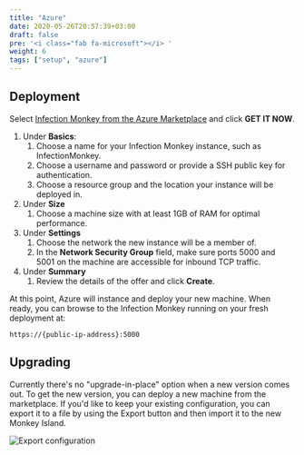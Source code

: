 ```yaml
---
title: "Azure"
date: 2020-05-26T20:57:39+03:00
draft: false
pre: '<i class="fab fa-microsoft"></i> '
weight: 6
tags: ["setup", "azure"] 
---
```


## Deployment

Select [Infection Monkey from the Azure Marketplace](https://azuremarketplace.microsoft.com/en-us/marketplace/apps/guardicore.infection_monkey) and click **GET IT NOW**.

1. Under **Basics**:
    1. Choose a name for your Infection Monkey instance, such as InfectionMonkey.
    1. Choose a username and password or provide a SSH public key for authentication.
    1. Choose a resource group and the location your instance will be deployed in.
1. Under **Size**
    1. Choose a machine size with at least 1GB of RAM for optimal performance.
1. Under **Settings**
    1. Choose the network the new instance will be a member of.
    1. In the **Network Security Group** field, make sure ports 5000 and 5001 on the machine are accessible for inbound TCP traffic.
1. Under **Summary**
    1. Review the details of the offer and click **Create**.

At this point, Azure will instance and deploy your new machine. When ready, you can browse to the Infection Monkey running on your fresh deployment at:

`https://{public-ip-address}:5000`

## Upgrading

Currently there's no "upgrade-in-place" option when a new version comes out. To get the new version, you can deploy a new machine from the marketplace. If you'd like to keep your existing configuration, you can export it to a file by using the Export button and then import it to the new Monkey Island.

![Export configuration](../../images/setup/export-configuration.png "Export configuration")
